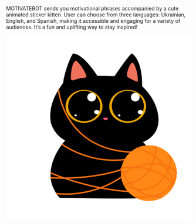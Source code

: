  MOTIVATEBOT sends you motivational phrases accompanied by a cute animated sticker kitten. 
 User can choose from three languages: Ukrainian, English, and Spanish, making it accessible and engaging for a variety of audiences. 
 It’s a fun and uplifting way to stay inspired!

<p align="center">
  <img src="stickers/AnimatedSticker1-ezgif.com-gif-maker.gif" alt="Animated kitten Sticker">
</p>